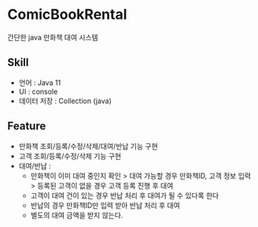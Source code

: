 # ComicBookRental
간단한 java 만화책 대여 시스템

## Skill
- 언어 : Java 11
- UI : console
- 데이터 저장 : Collection (java)

## Feature
- 만화책 조회/등록/수정/삭제/대여/반납 기능 구현
- 고객 조회/등록/수정/삭제 기능 구현
- 대여/반납 :
  - 만화책이 이미 대여 중인지 확인 > 대여 가능할 경우 만화책ID, 고객 정보 입력 > 등록된 고객이 없을 경우 고객 등록 진행 후 대여
  - 고객이 대여 건이 있는 경우 반납 처리 후 대여가 될 수 있다록 한다
  - 반납의 경우 만화책ID만 입력 받아 반납 처리 후 대여
  - 별도의 대여 금액을 받지 않는다.
